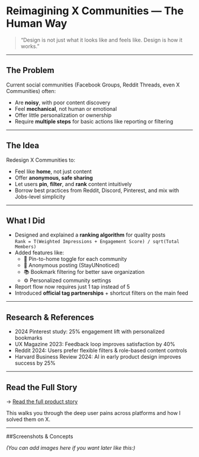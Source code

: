 # Reimagining X Communities — The Human Way

> “Design is not just what it looks like and feels like. Design is how it works.”  

---

## The Problem

Current social communities (Facebook Groups, Reddit Threads, even X Communities) often:
- Are **noisy**, with poor content discovery
- Feel **mechanical**, not human or emotional
- Offer little personalization or ownership
- Require **multiple steps** for basic actions like reporting or filtering

---

## The Idea

Redesign X Communities to:
- Feel like **home**, not just content
- Offer **anonymous, safe sharing**
- Let users **pin**, **filter**, and **rank** content intuitively
- Borrow best practices from Reddit, Discord, Pinterest, and mix with Jobs-level simplicity

---

## What I Did

- Designed and explained a **ranking algorithm** for quality posts  
  `Rank = T(Weighted Impressions + Engagement Score) / sqrt(Total Members)`
- Added features like:
  - 📌 Pin-to-home toggle for each community
  - 🫥 Anonymous posting (StayUNnoticed)
  - 📚 Bookmark filtering for better save organization
  - ⚙️ Personalized community settings
- Report flow now requires just 1 tap instead of 5
- Introduced **official tag partnerships** + shortcut filters on the main feed

---

## Research & References

- 2024 Pinterest study: 25% engagement lift with personalized bookmarks  
- UX Magazine 2023: Feedback loop improves satisfaction by 40%  
- Reddit 2024: Users prefer flexible filters & role-based content controls  
- Harvard Business Review 2024: AI in early product design improves success by 25%

---

## Read the Full Story

→ [Read the full product story](./story.md)

This walks you through the deep user pains across platforms and how I solved them on X.

---

##Screenshots & Concepts

_(You can add images here if you want later like this:)_


